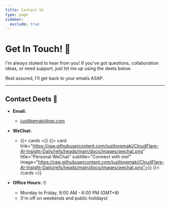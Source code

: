 ```yaml
---
title: Contact Us
type: page
sidebar:
  exclude: true
---
```

# Get In Touch! 👋

I'm always stoked to hear from you! If you've got questions, collaboration ideas, or need support, just hit me up using the deets below.

Rest assured, I'll get back to your emails ASAP.

---

## **Contact Deets** 📱

*   **Email:**
    *   [justlikemaki@qq.com](mailto:justlikemaki@qq.com)

*   **WeChat:**
    *   {{< cards >}}
        {{< card link="https://raw.githubusercontent.com/justlovemaki/CloudFlare-AI-Insight-Daily/refs/heads/main/docs/images/wechat.png" title="Personal WeChat" subtitle="Connect with me!" image="https://raw.githubusercontent.com/justlovemaki/CloudFlare-AI-Insight-Daily/refs/heads/main/docs/images/wechat.png">}}
        {{< /cards >}}

*   **Office Hours:** ⏰
    *   Monday to Friday, 9:00 AM - 6:00 PM (GMT+8)
    *   (I'm off on weekends and public holidays)